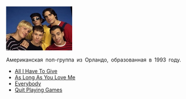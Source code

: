 ![](backstreet_boys.jpg)

Американская поп-группа из Орландо, образованная в 1993 году.

* [All I Have To Give](All%20I%20Have%20To%20Give)
* [As Long As You Love Me](As%20Long%20As%20You%20Love%20Me)
* [Everybody](Everybody)
* [Quit Playing Games](Quit%20Playing%20Games)